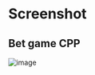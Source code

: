 # Screenshot 

## Bet game CPP
![image](https://github.com/user-attachments/assets/5cc361c4-a766-4eaf-a8e3-14597db128d5)

